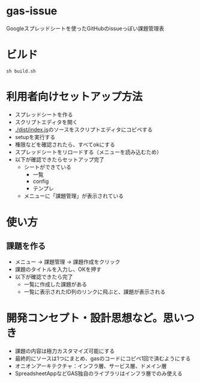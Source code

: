 # gas-issue
Googleスプレッドシートを使ったGitHubのissueっぽい課題管理表

# ビルド
```
sh build.sh
```

# 利用者向けセットアップ方法
- スプレッドシートを作る
- スクリプトエディタを開く
- [./dist/index.js](https://raw.githubusercontent.com/naosim/gas-issue/main/dist/index.js)のソースをスクリプトエディタにコピペする
- setupを実行する
- 権限などを確認されたら、すべてokにする
- スプレッドシートをリロードする（メニューを読み込むため）
- 以下が確認できたらセットアップ完了
  - シートができている
    - 一覧
    - config
    - テンプレ
  - メニューに「課題管理」が表示されている

# 使い方
## 課題を作る
- メニュー → 課題管理 → 課題作成をクリック
- 課題のタイトルを入力し、OKを押す
- 以下が確認できたら完了
  - 一覧に作成した課題がある
  - 一覧に表示されたID列のリンクに飛ぶと、課題が表示される

# 開発コンセプト・設計思想など。思いつき
- 課題の内容は極力カスタマイズ可能にする
- 最終的にソースは1つにまとめ、gasのコードにコピペ1回で済むようにする
- オニオンアーキテクチャ：インフラ層、サービス層、ドメイン層
- SpreadsheetAppなどGAS独自のライブラリはインフラ層でのみ使える